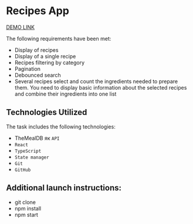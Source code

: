 # Recipes App

 [DEMO LINK]()

The following requirements have been met:

- Display of recipes
- Display of a single recipe
- Recipes filtering by category
- Pagination
- Debounced search
- Several recipes select and count the ingredients needed to prepare them. You need to display basic information about the selected recipes and combine their ingredients into one list

## Technologies Utilized

The task includes the following technologies:

- TheMealDB як `API`
- `React`
- `TypeScript`
- `State manager`
- `Git`
- `GitHub`

## Additional launch instructions:

- git clone
- npm install
- npm start
